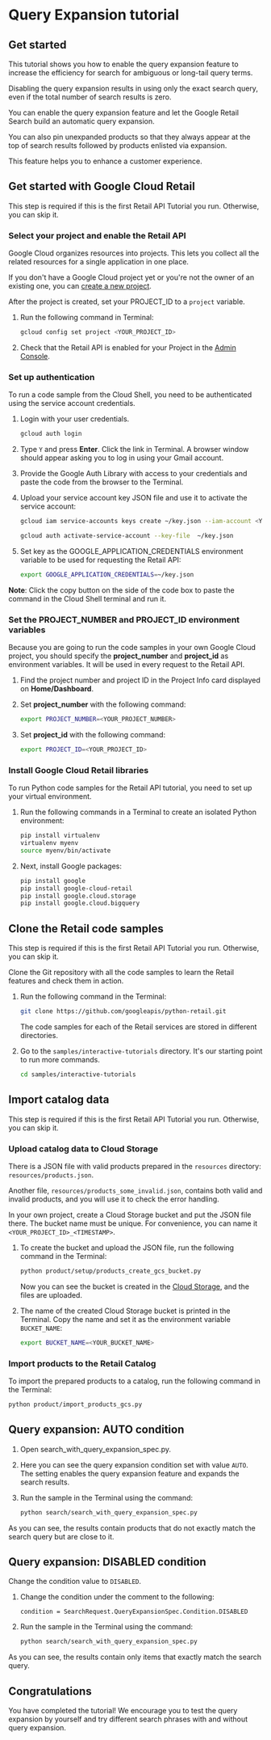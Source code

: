 <walkthrough-metadata>
  <meta name="title" content="Query Expansion tutorial" />
  <meta name="description" content="How to enable the query expansion feature to increase the efficiency for search for ambiguous or long-tail query terms." />
  <meta name="component_id" content="593554" />
</walkthrough-metadata>

# Query Expansion tutorial

## Get started

This tutorial shows you how to enable the query expansion feature to increase the efficiency for search for ambiguous or long-tail query terms.

Disabling the query expansion results in using only the exact search query, even if the total number of search results is zero.

You can enable the query expansion feature and let the Google Retail Search build an automatic query expansion.

You can also pin unexpanded products so that they always appear at the top of search results followed by products enlisted via expansion.

This feature helps you to enhance a customer experience.

<walkthrough-tutorial-duration duration="5"></walkthrough-tutorial-duration>

## Get started with Google Cloud Retail

This step is required if this is the first Retail API Tutorial you run.
Otherwise, you can skip it.

### Select your project and enable the Retail API

Google Cloud organizes resources into projects. This lets you
collect all the related resources for a single application in one place.

If you don't have a Google Cloud project yet or you're not the owner of an existing one, you can
[create a new project](https://console.cloud.google.com/projectcreate).

After the project is created, set your PROJECT_ID to a ```project``` variable.
1. Run the following command in Terminal:
    ```bash
    gcloud config set project <YOUR_PROJECT_ID>
    ```

1. Check that the Retail API is enabled for your Project in the [Admin Console](https://console.cloud.google.com/ai/retail/).

### Set up authentication

To run a code sample from the Cloud Shell, you need to be authenticated using the service account credentials.

1. Login with your user credentials.
    ```bash
    gcloud auth login
    ```

1. Type `Y` and press **Enter**. Click the link in Terminal. A browser window should appear asking you to log in using your Gmail account.

1. Provide the Google Auth Library with access to your credentials and paste the code from the browser to the Terminal.

1. Upload your service account key JSON file and use it to activate the service account:

    ```bash
    gcloud iam service-accounts keys create ~/key.json --iam-account <YOUR_SERVICE_ACCOUNT_EMAIL>
    ```

    ```bash
    gcloud auth activate-service-account --key-file  ~/key.json
    ```

1. Set key as the GOOGLE_APPLICATION_CREDENTIALS environment variable to be used for requesting the Retail API:
    ```bash
    export GOOGLE_APPLICATION_CREDENTIALS=~/key.json
    ```

**Note**: Click the copy button on the side of the code box to paste the command in the Cloud Shell terminal and run it.

### Set the PROJECT_NUMBER and PROJECT_ID environment variables

Because you are going to run the code samples in your own Google Cloud project, you should specify the **project_number** and **project_id** as environment variables. It will be used in every request to the Retail API.

1. Find the project number and project ID in the Project Info card displayed on **Home/Dashboard**.

1. Set **project_number** with the following command:
    ```bash
    export PROJECT_NUMBER=<YOUR_PROJECT_NUMBER>
    ```
1. Set **project_id** with the following command:
    ```bash
    export PROJECT_ID=<YOUR_PROJECT_ID>
    ```

### Install Google Cloud Retail libraries

To run Python code samples for the Retail API tutorial, you need to set up your virtual environment.

1. Run the following commands in a Terminal to create an isolated Python environment:
    ```bash
    pip install virtualenv
    virtualenv myenv
    source myenv/bin/activate
    ```
1. Next, install Google packages:
    ```bash
    pip install google
    pip install google-cloud-retail
    pip install google.cloud.storage
    pip install google.cloud.bigquery
    ```

## Clone the Retail code samples

This step is required if this is the first Retail API Tutorial you run.
Otherwise, you can skip it.

Clone the Git repository with all the code samples to learn the Retail features and check them in action.

<!-- TODO(ianan): change the repository link -->
1. Run the following command in the Terminal:
    ```bash
    git clone https://github.com/googleapis/python-retail.git
    ```

    The code samples for each of the Retail services are stored in different directories.

1. Go to the ```samples/interactive-tutorials``` directory. It's our starting point to run more commands.
    ```bash
    cd samples/interactive-tutorials
    ```

## Import catalog data

This step is required if this is the first Retail API Tutorial you run.
Otherwise, you can skip it.

### Upload catalog data to Cloud Storage

There is a JSON file with valid products prepared in the `resources` directory:
`resources/products.json`.

Another file, `resources/products_some_invalid.json`, contains both valid and invalid products, and you will use it to check the error handling.

In your own project, create a Cloud Storage bucket and put the JSON file there.
The bucket name must be unique. For convenience, you can name it `<YOUR_PROJECT_ID>_<TIMESTAMP>`.

1. To create the bucket and upload the JSON file, run the following command in the Terminal:

    ```bash
    python product/setup/products_create_gcs_bucket.py
    ```

    Now you can see the bucket is created in the [Cloud Storage](https://console.cloud.google.com/storage/browser), and the files are uploaded.

1. The name of the created Cloud Storage bucket is printed in the Terminal. Copy the name and set it as the environment variable  `BUCKET_NAME`:

    ```bash
    export BUCKET_NAME=<YOUR_BUCKET_NAME>
    ```

### Import products to the Retail Catalog

To import the prepared products to a catalog, run the following command in the Terminal:

```bash
python product/import_products_gcs.py
```

## Query expansion: AUTO condition

1. Open <walkthrough-editor-select-regex filePath="cloudshell_open/python-retail/samples/interactive-tutorials/search/search_with_query_expansion_spec.py" regex="TRY DIFFERENT QUERY EXPANSION CONDITION HERE">search_with_query_expansion_spec.py</walkthrough-editor-select-regex>.

1. Here you can see the query expansion condition set with value `AUTO`. The setting enables the query expansion feature and expands the search results.

1. Run the sample in the Terminal using the command:
    ```bash
    python search/search_with_query_expansion_spec.py
    ```

As you can see, the results contain products that do not exactly match the search query but are close to it.

## Query expansion: DISABLED condition

Change the condition value to `DISABLED`.

1. Change the condition under the <walkthrough-editor-select-regex filePath="cloudshell_open/python-retail/samples/interactive-tutorials/search/search_with_query_expansion_spec.py" regex="TRY DIFFERENT QUERY EXPANSION CONDITION HERE">comment</walkthrough-editor-select-regex> to the following:

    ```condition = SearchRequest.QueryExpansionSpec.Condition.DISABLED```

1. Run the sample in the Terminal using the command:

    ```bash
    python search/search_with_query_expansion_spec.py
    ```

As you can see, the results contain only items that exactly match the search query.

## Congratulations

<walkthrough-conclusion-trophy></walkthrough-conclusion-trophy>

You have completed the tutorial! We encourage you to test the query expansion by yourself and try different search phrases with and without query expansion.

<walkthrough-inline-feedback></walkthrough-inline-feedback>
